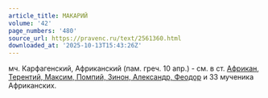 ```yaml
---
article_title: МАКАРИЙ
volume: '42'
page_numbers: '480'
source_url: https://pravenc.ru/text/2561360.html
downloaded_at: '2025-10-13T15:43:26Z'
---
```


мч. Карфагенский, Африканский (пам. греч. 10 апр.) - см. в ст. [Африкан, Терентий, Максим, Помпий, Зинон, Александр, Феодор](<https://pravenc.ru/text/Африкан  Терентий  Максим  Помпий  Зинон  Александр  Феодор.html>) и 33 мученика Африканских.
